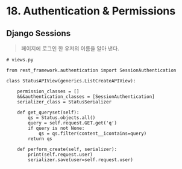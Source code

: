 # 18. Authentication & Permissions

## Django Sessions

> 페이지에 로그인 한 유저의 이름을 알아 낸다.

```python+theme:gitbook+lineNumbers:true
# views.py

from rest_framework.authentication import SessionAuthentication

class StatusAPIView(generics.ListCreateAPIView):

    permission_classes = []
    &&&authentication_classes = [SessionAuthentication]
    serializer_class = StatusSerializer

    def get_queryset(self):
        qs = Status.objects.all()
        query = self.request.GET.get('q')
        if query is not None:
            qs = qs.filter(content__icontains=query)
        return qs

    def perform_create(self, serializer):
        print(self.request.user)
        serializer.save(user=self.request.user)
```